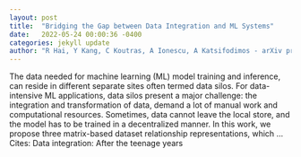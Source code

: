 ```yaml
---
layout: post
title:  "Bridging the Gap between Data Integration and ML Systems"
date:   2022-05-24 00:00:36 -0400
categories: jekyll update
author: "R Hai, Y Kang, C Koutras, A Ionescu, A Katsifodimos - arXiv preprint arXiv …, 2022"
---
```

The data needed for machine learning (ML) model training and inference, can reside in different separate sites often termed data silos. For data-intensive ML applications, data silos present a major challenge: the integration and transformation of data, demand a lot of manual work and computational resources. Sometimes, data cannot leave the local store, and the model has to be trained in a decentralized manner. In this work, we propose three matrix-based dataset relationship representations, which … Cites: ‪Data integration: After the teenage years‬